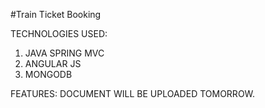 #Train Ticket Booking

TECHNOLOGIES USED:
1. JAVA SPRING MVC
2. ANGULAR JS 
3. MONGODB

FEATURES:
DOCUMENT WILL BE UPLOADED TOMORROW.
